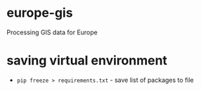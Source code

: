 # europe-gis
Processing GIS data for Europe

# saving virtual environment
- `pip freeze > requirements.txt` - save list of packages to file

